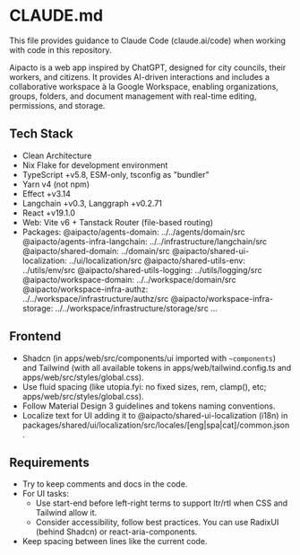 # CLAUDE.md

This file provides guidance to Claude Code (claude.ai/code) when working with code in this repository.

Aipacto is a web app inspired by ChatGPT, designed for city councils, their workers, and citizens. It provides AI-driven interactions and includes a collaborative workspace à la Google Workspace, enabling organizations, groups, folders, and document management with real-time editing, permissions, and storage.

## Tech Stack

- Clean Architecture
- Nix Flake for development environment
- TypeScript +v5.8, ESM-only, tsconfig as "bundler"
- Yarn v4 (not npm)
- Effect +v3.14
- Langchain +v0.3, Langgraph +v0.2.71
- React +v19.1.0
- Web: Vite v6 + Tanstack Router (file-based routing)
- Packages:
  @aipacto/agents-domain: ../../agents/domain/src
  @aipacto/agents-infra-langchain: ../../infrastructure/langchain/src
  @aipacto/shared-domain: ../domain/src
  @aipacto/shared-ui-localization: ../ui/localization/src
  @aipacto/shared-utils-env: ../utils/env/src
  @aipacto/shared-utils-logging: ../utils/logging/src
  @aipacto/workspace-domain: ../../workspace/domain/src
  @aipacto/workspace-infra-authz: ../../workspace/infrastructure/authz/src
  @aipacto/workspace-infra-storage: ../../workspace/infrastructure/storage/src
  …

## Frontend

- Shadcn (in apps/web/src/components/ui imported with `~components`) and Tailwind (with all available tokens in apps/web/tailwind.config.ts and apps/web/src/styles/global.css).
- Use fluid spacing (like utopia.fyi: no fixed sizes, rem, clamp(), etc; apps/web/src/styles/global.css).
- Follow Material Design 3 guidelines and tokens naming conventions.
- Localize text for UI adding it to @aipacto/shared-ui-localization (i18n) in packages/shared/ui/localization/src/locales/[eng|spa|cat]/common.json.

## Requirements

- Try to keep comments and docs in the code.
- For UI tasks:
  - Use start-end before left-right terms to support ltr/rtl when CSS and Tailwind allow it.
  - Consider accessibility, follow best practices. You can use RadixUI (behind Shadcn) or react-aria-components.
- Keep spacing between lines like the current code.
